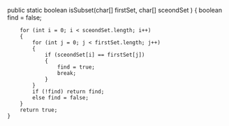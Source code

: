 public static boolean isSubset(char[] firstSet, char[] sceondSet )
	{
		boolean find = false;
		
		for (int i = 0; i < sceondSet.length; i++)
		{
			for (int j = 0; j < firstSet.length; j++)
			{
				if (sceondSet[i] == firstSet[j])
				{
					find = true;
					break;
				}
			}
			if (!find) return find;
			else find = false;						
		}		
		return true;
	}
